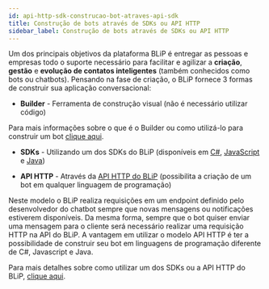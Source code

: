 ```yaml
---
id: api-http-sdk-construcao-bot-atraves-api-sdk
title: Construção de bots através de SDKs ou API HTTP
sidebar_label: Construção de bots através de SDKs ou API HTTP
---
```


Um dos principais objetivos da plataforma BLiP é entregar as pessoas e empresas todo o suporte necessário para facilitar e agilizar a **criação**, **gestão** e **evolução de contatos inteligentes** (também conhecidos como bots ou chatbots). Pensando na fase de criação, o BLiP fornece 3 formas de construir sua aplicação conversacional:

* **Builder** - Ferramenta de construção visual (não é necessário utilizar código)

Para mais informações sobre o que é o Builder ou como utilizá-lo para construir um bot [clique aqui](https://help.blip.ai/hc/pt-br/sections/360000157071-Getting-Started).

* **SDKs** - Utilizando um dos SDKs do BLiP (disponíveis em [C#](https://github.com/takenet/blip-sdk-csharp), [JavaScript](https://github.com/takenet/blip-sdk-js) e [Java](https://github.com/takenet/blip-sdk-java))

* **API HTTP** - Através da [API HTTP do BLiP](https://docs.blip.ai/#using-http) (possibilita a criação de um bot em qualquer linguagem de programação)

Neste modelo o BLiP realiza requisições em um endpoint definido pelo desenvolvedor do chatbot sempre que novas mensagens ou notificações estiverem disponíveis. Da mesma forma, sempre que o bot quiser enviar uma mensagem para o cliente será necessário realizar uma requisição HTTP na API do BLiP. A vantagem em utilizar o modelo API HTTP é ter a possibilidade de construir seu bot em linguagens de programação diferente de C#, Javascript e Java.

Para mais detalhes sobre como utilizar um dos SDKs ou a API HTTP do BLiP, [clique aqui](https://docs.blip.ai/#getting-started).
